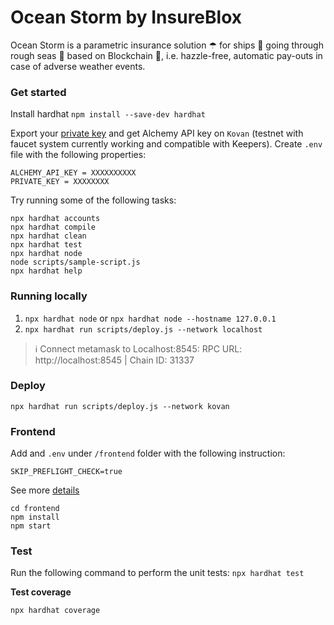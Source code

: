 # Ocean Storm by InsureBlox

Ocean Storm is a parametric insurance solution ☂ for ships 🚢 going through rough seas 🌊 based on Blockchain 🚀, i.e. hazzle-free, automatic pay-outs in case of adverse weather events.

### Get started

Install hardhat
`npm install --save-dev hardhat`

Export your [private key](https://metamask.zendesk.com/hc/en-us/articles/360015289632-How-to-Export-an-Account-Private-Key) and get Alchemy API key on `Kovan` (testnet with faucet system currently working and compatible with Keepers).
Create `.env` file with the following properties:

```
ALCHEMY_API_KEY = XXXXXXXXXX
PRIVATE_KEY = XXXXXXXX
```

Try running some of the following tasks:

```shell
npx hardhat accounts
npx hardhat compile
npx hardhat clean
npx hardhat test
npx hardhat node
node scripts/sample-script.js
npx hardhat help
```

### Running locally

1. `npx hardhat node` or `npx hardhat node --hostname 127.0.0.1`
2. `npx hardhat run scripts/deploy.js --network localhost`

> ℹ️  Connect metamask to Localhost:8545: RPC URL: http://localhost:8545 | Chain ID: 31337

### Deploy

`npx hardhat run scripts/deploy.js --network kovan`

### Frontend

Add and `.env` under `/frontend` folder with the following instruction:

`SKIP_PREFLIGHT_CHECK=true` 

See more [details](https://newbedev.com/javascript-skip-preflight-check-true-to-an-env-file-in-your-project-code-example)

```shell
cd frontend
npm install
npm start
```

### Test

Run the following command to perform the unit tests:
`npx hardhat test`

**Test coverage**

`npx hardhat coverage`
